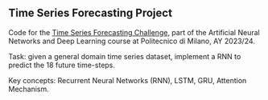 ## Time Series Forecasting Project

Code for the [Time Series Forecasting Challenge](https://codalab.lisn.upsaclay.fr/competitions/16514#learn_the_details), part of the Artificial Neural Networks and Deep Learning course at Politecnico di Milano, AY 2023/24. 

Task: given a general domain time series dataset, implement a RNN to predict the 18 future time-steps. 

Key concepts: Recurrent Neural Networks (RNN), LSTM, GRU, Attention Mechanism.
